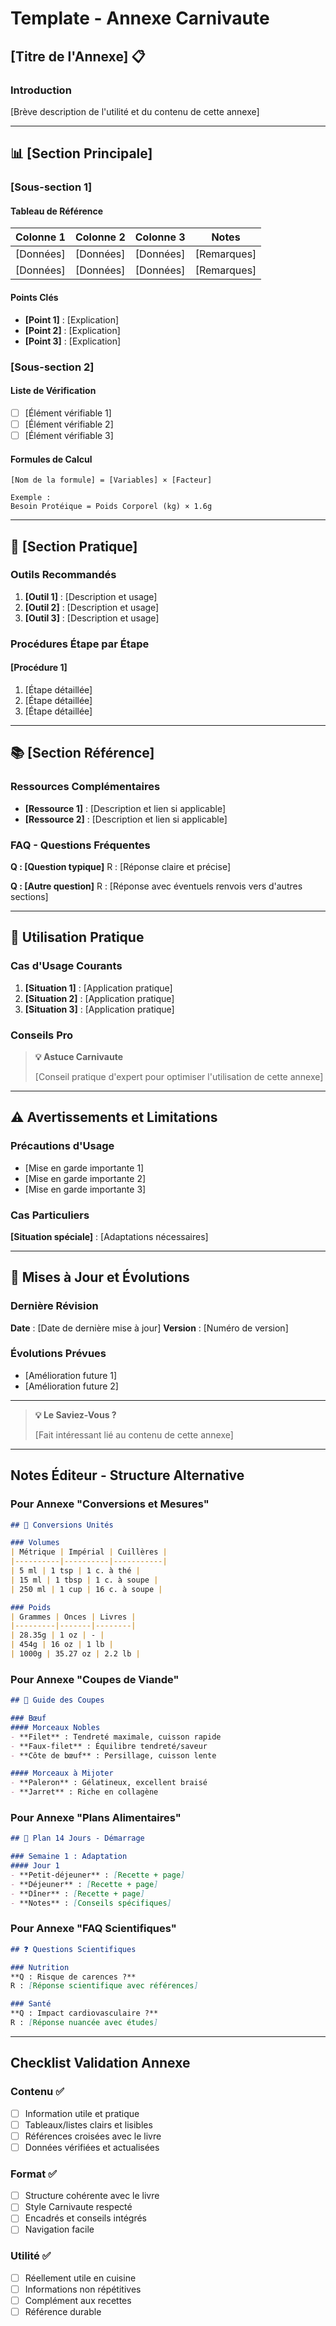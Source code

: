 # Template - Annexe Carnivaute

## [Titre de l'Annexe] 📋

### Introduction
[Brève description de l'utilité et du contenu de cette annexe]

---

## 📊 [Section Principale]

### [Sous-section 1]

#### Tableau de Référence
| Colonne 1 | Colonne 2 | Colonne 3 | Notes |
|-----------|-----------|-----------|-------|
| [Données] | [Données] | [Données] | [Remarques] |
| [Données] | [Données] | [Données] | [Remarques] |

#### Points Clés
- **[Point 1]** : [Explication]
- **[Point 2]** : [Explication]
- **[Point 3]** : [Explication]

### [Sous-section 2]

#### Liste de Vérification
- [ ] [Élément vérifiable 1]
- [ ] [Élément vérifiable 2]
- [ ] [Élément vérifiable 3]

#### Formules de Calcul
```
[Nom de la formule] = [Variables] × [Facteur]

Exemple :
Besoin Protéique = Poids Corporel (kg) × 1.6g
```

---

## 🔧 [Section Pratique]

### Outils Recommandés
1. **[Outil 1]** : [Description et usage]
2. **[Outil 2]** : [Description et usage]
3. **[Outil 3]** : [Description et usage]

### Procédures Étape par Étape
#### [Procédure 1]
1. [Étape détaillée]
2. [Étape détaillée]
3. [Étape détaillée]

---

## 📚 [Section Référence]

### Ressources Complémentaires
- **[Ressource 1]** : [Description et lien si applicable]
- **[Ressource 2]** : [Description et lien si applicable]

### FAQ - Questions Fréquentes

**Q : [Question typique]**
R : [Réponse claire et précise]

**Q : [Autre question]**
R : [Réponse avec éventuels renvois vers d'autres sections]

---

## 🎯 Utilisation Pratique

### Cas d'Usage Courants
1. **[Situation 1]** : [Application pratique]
2. **[Situation 2]** : [Application pratique]
3. **[Situation 3]** : [Application pratique]

### Conseils Pro
> **💡 Astuce Carnivaute**
> 
> [Conseil pratique d'expert pour optimiser l'utilisation de cette annexe]

---

## ⚠️ Avertissements et Limitations

### Précautions d'Usage
- [Mise en garde importante 1]
- [Mise en garde importante 2]
- [Mise en garde importante 3]

### Cas Particuliers
**[Situation spéciale]** : [Adaptations nécessaires]

---

## 🔄 Mises à Jour et Évolutions

### Dernière Révision
**Date** : [Date de dernière mise à jour]
**Version** : [Numéro de version]

### Évolutions Prévues
- [Amélioration future 1]
- [Amélioration future 2]

---

> **💡 Le Saviez-Vous ?**
> 
> [Fait intéressant lié au contenu de cette annexe]

---

## Notes Éditeur - Structure Alternative

### Pour Annexe "Conversions et Mesures"
```markdown
## 📏 Conversions Unités

### Volumes
| Métrique | Impérial | Cuillères |
|----------|----------|-----------|
| 5 ml | 1 tsp | 1 c. à thé |
| 15 ml | 1 tbsp | 1 c. à soupe |
| 250 ml | 1 cup | 16 c. à soupe |

### Poids
| Grammes | Onces | Livres |
|---------|-------|--------|
| 28.35g | 1 oz | - |
| 454g | 16 oz | 1 lb |
| 1000g | 35.27 oz | 2.2 lb |
```

### Pour Annexe "Coupes de Viande"
```markdown
## 🥩 Guide des Coupes

### Bœuf
#### Morceaux Nobles
- **Filet** : Tendreté maximale, cuisson rapide
- **Faux-filet** : Équilibre tendreté/saveur
- **Côte de bœuf** : Persillage, cuisson lente

#### Morceaux à Mijoter
- **Paleron** : Gélatineux, excellent braisé
- **Jarret** : Riche en collagène
```

### Pour Annexe "Plans Alimentaires"
```markdown
## 📅 Plan 14 Jours - Démarrage

### Semaine 1 : Adaptation
#### Jour 1
- **Petit-déjeuner** : [Recette + page]
- **Déjeuner** : [Recette + page]
- **Dîner** : [Recette + page]
- **Notes** : [Conseils spécifiques]
```

### Pour Annexe "FAQ Scientifiques"
```markdown
## ❓ Questions Scientifiques

### Nutrition
**Q : Risque de carences ?**
R : [Réponse scientifique avec références]

### Santé
**Q : Impact cardiovasculaire ?**
R : [Réponse nuancée avec études]
```

---

## Checklist Validation Annexe

### Contenu ✅
- [ ] Information utile et pratique
- [ ] Tableaux/listes clairs et lisibles
- [ ] Références croisées avec le livre
- [ ] Données vérifiées et actualisées

### Format ✅
- [ ] Structure cohérente avec le livre
- [ ] Style Carnivaute respecté
- [ ] Encadrés et conseils intégrés
- [ ] Navigation facile

### Utilité ✅
- [ ] Réellement utile en cuisine
- [ ] Informations non répétitives
- [ ] Complément aux recettes
- [ ] Référence durable